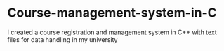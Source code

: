 # Course-management-system-in-C
I created a course registration and management system in C++ with text files for data handling in my university
